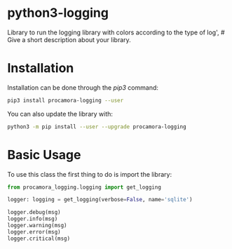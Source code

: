 # python3-logging


Library to run the logging library with colors according to the type of log',  # Give a short description about your library.

# Installation

Installation can be done through the _pip3_ command:



```bash
pip3 install procamora-logging --user
```


You can also update the library with:



```bash
python3 -m pip install --user --upgrade procamora-logging
```



# Basic Usage


To use this class the first thing to do is import the library:


```python
from procamora_logging.logging import get_logging
```




```python
logger: logging = get_logging(verbose=False, name='sqlite')

logger.debug(msg)
logger.info(msg)
logger.warning(msg)
logger.error(msg)
logger.critical(msg)
```



